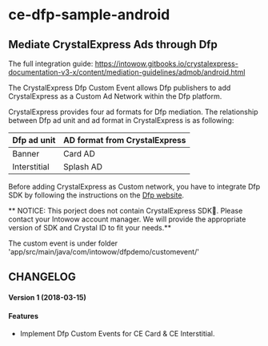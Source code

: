 # ce-dfp-sample-android

## Mediate CrystalExpress Ads through Dfp

The full integration guide: https://intowow.gitbooks.io/crystalexpress-documentation-v3-x/content/mediation-guidelines/admob/android.html

The CrystalExpress Dfp Custom Event allows Dfp publishers to add CrystalExpress as a Custom Ad Network within the Dfp platform.

CrystalExpress provides four ad formats for Dfp mediation. The relationship between Dfp ad unit and ad format in CrystalExpress is as following:

| Dfp ad unit | AD format from CrystalExpress |
| --- | --- |
| Banner | Card AD |
| Interstitial | Splash AD |

Before adding CrystalExpress as Custom network, you have to integrate Dfp SDK by following the instructions on the [Dfp website](https://developers.google.com/mobile-ads-sdk/docs/dfp/android/quick-start).


** NOTICE: This porject does not contain CrystalExpress SDK. Please contact your Intowow account manager. We will provide the appropriate version of SDK and Crystal ID to fit your needs.**

The custom event is under folder 'app/src/main/java/com/intowow/dfpdemo/customevent/'


## CHANGELOG

#### Version 1 (2018-03-15)

#### Features
* Implement Dfp Custom Events for CE Card & CE Interstitial.